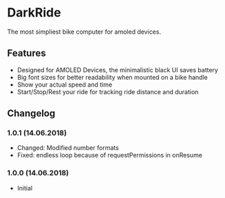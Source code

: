 # DarkRide
The most simpliest bike computer for amoled devices.

## Features
* Designed for AMOLED Devices, the minimalistic black UI saves battery
* Big font sizes for better readability when mounted on a bike handle
* Show your actual speed and time
* Start/Stop/Rest your ride for tracking ride distance and duration

## Changelog

### 1.0.1 (14.06.2018)
* Changed: Modified number formats
* Fixed: endless loop because of requestPermissions in onResume

### 1.0.0 (14.06.2018)
* Initial